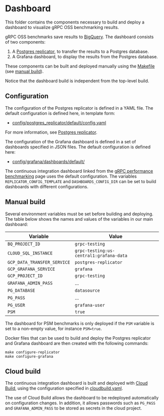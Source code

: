# Dashboard

This folder contains the components necessary to build and deploy a dashboard to
visualize gRPC OSS benchmarking results.

gRPC OSS benchmarks save results to [BigQuery][bigquery]. The dashboard consists
of two components:

1. A [Postgres replicator][replicator], to transfer the results to a Postgres
   database.
1. A Grafana dashboard, to display the results from the Postgres database.

These components can be built and deployed manually using the
[Makefile](Makefile) (see [manual build](#manual-build)).

Notice that the dashboard build is independent from the top-level build.

[bigquery]: https://cloud.google.com/bigquery
[replicator]: cmd/postgres_replicator/README.md

## Configuration

The configuration of the Postgres replicator is defined in a YAML file. The
default configuration is defined here, in template form:

- [config/postgres_replicator/default/config.yaml][replicatorconfig]

For more information, see [Postgres replicator][replicator].

The configuration of the Grafana dashboard is defined in a set of dashboards
specified in JSON files. The default configuration is defined here:

- [config/grafana/dashboards/default/][grafanaconfig]

The continuous integration dashboard linked from the [gRPC performance
benchmarking][benchmarking] page uses the default configuration. The variables
`REPLICATOR_CONFIG_TEMPLATE` and `DASHBOARDS_CONFIG_DIR` can be set to build
dashboards with different configurations.

[benchmarking]: https://grpc.io/docs/guides/benchmarking/
[grafanaconfig]: config/grafana/dashboards/default/
[replicatorconfig]: config/postgres_replicator/default/config.yaml

## Manual build

Several environment variables must be set before building and deploying. The
table below shows the names and values of the variables in our main dashboard:

| Variable                    | Value                                   |
| --------------------------- | --------------------------------------- |
| `BQ_PROJECT_ID`             | `grpc-testing`                          |
| `CLOUD_SQL_INSTANCE`        | `grpc-testing:us-central1:grafana-data` |
| `GCP_DATA_TRANSFER_SERVICE` | `postgres-replicator`                   |
| `GCP_GRAFANA_SERVICE`       | `grafana`                               |
| `GCP_PROJECT_ID`            | `grpc-testing`                          |
| `GRAFANA_ADMIN_PASS`        | ...                                     |
| `PG_DATABASE`               | `datasource`                            |
| `PG_PASS`                   | ...                                     |
| `PG_USER`                   | `grafana-user`                          |
| `PSM`                       | `true`                                  |

The dashboard for PSM benchmarks is only deployed if the `PSM` variable is set
to a non-empty value, for instance `PSM=true`.

Docker files that can be used to build and deploy the Postgres replicator and
Grafana dashboard are then created with the following commands:

```shell
make configure-replicator
make configure-grafana
```

## Cloud build

The continuous integration dashboard is built and deployed with [Cloud
Build][cloudbuild], using the configuration specified in
[cloudbuild.yaml](cloudbuild.yaml).

The use of Cloud Build allows the dashboard to be redeployed automatically on
configuration changes. In addition, it allows passwords such as `PG_PASS` and
`GRAFANA_ADMIN_PASS` to be stored as secrets in the cloud project.

[cloudbuild]: https://cloud.google.com/build
